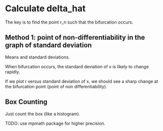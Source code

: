 # Calculate delta_hat

The key is to find the point r_n such that the bifurcation occurs. 

## Method 1: point of non-differentiability in the graph of standard deviation  

Means and standard deviations. 

When bifurcation occurs, the standard deviation of x is likely to change rapidly.

If we plot r versus standard deviation of x, we should see a sharp change at the bifurcation point (point of non differentiability).

## Box Counting

Just count the box (like a histogram).

TODO: use mpmath package for higher precision.
